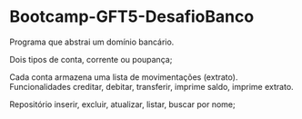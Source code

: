 # Bootcamp-GFT5-DesafioBanco

Programa que abstrai um domínio bancário.

Dois tipos de conta, corrente ou poupança;

Cada conta armazena uma lista de movimentações (extrato). Funcionalidades creditar, debitar, transferir, imprime saldo, imprime extrato.

Repositório inserir, excluir, atualizar, listar, buscar por nome;




 
